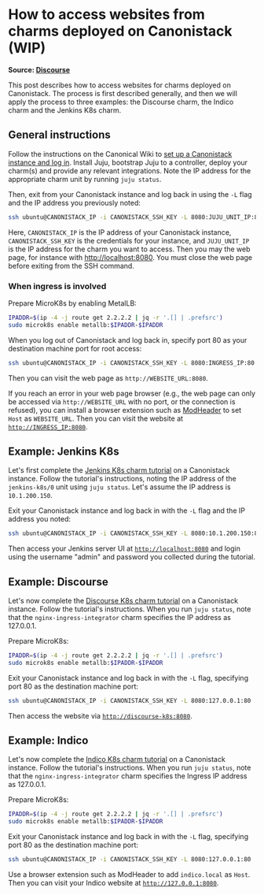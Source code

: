 # How to access websites from charms deployed on Canonistack (WIP)
**Source: [Discourse](https://discourse.canonical.com/t/how-to-access-websites-from-charms-deployed-on-canonistack-wip/4168)**

This post describes how to access websites for charms deployed on Canonistack. The process is first described generally, and then we will apply the process to three examples: the Discourse charm, the Indico charm and the Jenkins K8s charm.

## General instructions
Follow the instructions on the Canonical Wiki to [set up a Canonistack instance and log in](https://wiki.canonical.com/InformationInfrastructure/IS/CanoniStack-BOS01). Install Juju, bootstrap Juju to a controller, deploy your charm(s) and provide any relevant integrations. Note the IP address for the appropriate charm unit by running `juju status`.

Then, exit from your Canonistack instance and log back in using the `-L` flag and the IP address you previously noted:

```bash
ssh ubuntu@CANONISTACK_IP -i CANONISTACK_SSH_KEY -L 8080:JUJU_UNIT_IP:8080
```

Here, `CANONISTACK_IP` is the IP address of your Canonistack instance, `CANONISTACK_SSH_KEY` is the credentials for your instance, and `JUJU_UNIT_IP` is the IP address for the charm you want to access. Then you may the web page, for instance with <http://localhost:8080>. You must close the web page before exiting from the SSH command.

### When ingress is involved

Prepare MicroK8s by enabling MetalLB:

```bash
IPADDR=$(ip -4 -j route get 2.2.2.2 | jq -r '.[] | .prefsrc')
sudo microk8s enable metallb:$IPADDR-$IPADDR
```

When you log out of Canonistack and log back in, specify port 80 as your destination machine port for root access:

```bash
ssh ubuntu@CANONISTACK_IP -i CANONISTACK_SSH_KEY -L 8080:INGRESS_IP:80
```

Then you can visit the web page as `http://WEBSITE_URL:8080`.

If you reach an error in your web page browser (e.g., the web page can only be accessed via `http://WEBSITE_URL` with no port, or the connection is refused), you can install a browser extension such as [ModHeader](https://chromewebstore.google.com/detail/modheader-modify-http-hea/idgpnmonknjnojddfkpgkljpfnnfcklj) to set `Host` as `WEBSITE_URL`. Then you can visit the website at [`http://INGRESS_IP:8080`](http://INGRESS_IP:8080).

## Example: Jenkins K8s

Let's first complete the [Jenkins K8s charm tutorial](https://charmhub.io/jenkins-k8s/docs/tutorial-getting-started) on a Canonistack instance. Follow the tutorial's instructions, noting the IP address of the `jenkins-k8s/0` unit using `juju status`. Let's assume the IP address is `10.1.200.150`.

Exit your Canonistack instance and log back in with the `-L` flag and the IP address you noted:

```bash
ssh ubuntu@CANONISTACK_IP -i CANONISTACK_SSH_KEY -L 8080:10.1.200.150:8080
```

Then access your Jenkins server UI at [`http://localhost:8080`](http://localhost:8080) and login using the username "admin" and password you collected during the tutorial.

## Example: Discourse

Let's now complete the [Discourse K8s charm tutorial](https://charmhub.io/discourse-k8s/docs/tutorial) on a Canonistack instance. Follow the tutorial's instructions. When you run `juju status`, note that the `nginx-ingress-integrator` charm specifies the IP address as 127.0.0.1.

Prepare MicroK8s:

```bash
IPADDR=$(ip -4 -j route get 2.2.2.2 | jq -r '.[] | .prefsrc')
sudo microk8s enable metallb:$IPADDR-$IPADDR
```

Exit your Canonistack instance and log back in with the `-L` flag, specifying port 80 as the destination machine port:

```bash
ssh ubuntu@CANONISTACK_IP -i CANONISTACK_SSH_KEY -L 8080:127.0.0.1:80
```

Then access the website via [`http://discourse-k8s:8080`](http://discourse-k8s:8080).

## Example: Indico

Let's now complete the [Indico K8s charm tutorial](https://charmhub.io/indico/docs/tutorial) on a Canonistack instance. Follow the tutorial's instructions. When you run `juju status`, note that the `nginx-ingress-integrator` charm specifies the Ingress IP address as 127.0.0.1.

Prepare MicroK8s:

```bash
IPADDR=$(ip -4 -j route get 2.2.2.2 | jq -r '.[] | .prefsrc')
sudo microk8s enable metallb:$IPADDR-$IPADDR
```

Exit your Canonistack instance and log back in with the `-L` flag, specifying port 80 as the destination machine port:

```bash
ssh ubuntu@CANONISTACK_IP -i CANONISTACK_SSH_KEY -L 8080:127.0.0.1:80
```

Use a browser extension such as ModHeader to add `indico.local` as `Host`. Then you can visit your Indico website at [`http://127.0.0.1:8080`](http://127.0.0.1:8080).


